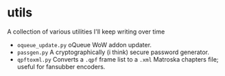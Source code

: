 # utils
A collection of various utilities I'll keep writing over time

 - `oqueue_update.py` oQueue WoW addon updater.
 - `passgen.py` A cryptographically (i think) secure password generator.
 - `qpftoxml.py` Converts a `.qpf` frame list to a `.xml` Matroska chapters file; useful for fansubber encoders.
